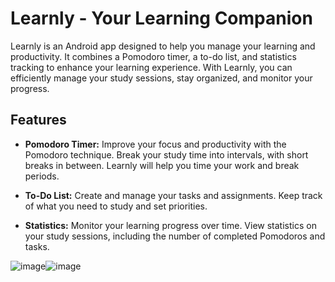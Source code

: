# Learnly - Your Learning Companion

Learnly is an Android app designed to help you manage your learning and productivity. It combines a Pomodoro timer, a to-do list, and statistics tracking to enhance your learning experience. With Learnly, you can efficiently manage your study sessions, stay organized, and monitor your progress.

## Features

- **Pomodoro Timer:** Improve your focus and productivity with the Pomodoro technique. Break your study time into intervals, with short breaks in between. Learnly will help you time your work and break periods.

- **To-Do List:** Create and manage your tasks and assignments. Keep track of what you need to study and set priorities.

- **Statistics:** Monitor your learning progress over time. View statistics on your study sessions, including the number of completed Pomodoros and tasks.

![image](https://github.com/AzizHlila/Learnly-Releases/assets/81507942/00fcd5ba-30a9-4569-b6d3-1dc5d59624e5)![image](https://github.com/AzizHlila/Learnly-Releases/assets/81507942/ceaa4175-b6f1-41ea-a0db-2be49b06144e)
